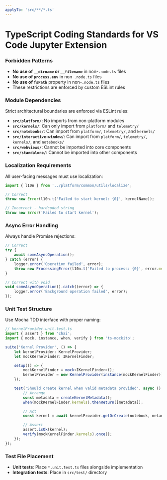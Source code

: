 ```yaml
---
applyTo: 'src/**/*.ts'
---
```


# TypeScript Coding Standards for VS Code Jupyter Extension

### Forbidden Patterns

-   **No use of `__dirname` or `__filename`** in non-`.node.ts` files
-   **No use of `process.env`** in non-`.node.ts` files
-   **No use of `fsPath`** property in non-`.node.ts` files
-   These restrictions are enforced by custom ESLint rules

### Module Dependencies

Strict architectural boundaries are enforced via ESLint rules:

-   **`src/platform/`**: No imports from non-platform modules
-   **`src/kernels/`**: Can only import from `platform/` and `telemetry/`
-   **`src/notebooks/`**: Can import from `platform/`, `telemetry/`, and `kernels/`
-   **`src/interactive-window/`**: Can import from `platform/`, `telemetry/`, `kernels/`, and `notebooks/`
-   **`src/webviews/`**: Cannot be imported into core components
-   **`src/standalone/`**: Cannot be imported into other components

### Localization Requirements

All user-facing messages must use localization:

```typescript
import { l10n } from '../platform/common/utils/localize';

// Correct
throw new Error(l10n.t('Failed to start kernel: {0}', kernelName));

// Incorrect - hardcoded string
throw new Error('Failed to start kernel');
```

### Async Error Handling

Always handle Promise rejections:

```typescript
// Correct
try {
    await someAsyncOperation();
} catch (error) {
    logger.error('Operation failed', error);
    throw new ProcessingError(l10n.t('Failed to process: {0}', error.message));
}

// Correct with void
void someAsyncOperation().catch((error) => {
    logger.error('Background operation failed', error);
});
```

### Unit Test Structure

Use Mocha TDD interface with proper naming:

```typescript
// kernelProvider.unit.test.ts
import { assert } from 'chai';
import { mock, instance, when, verify } from 'ts-mockito';

suite('Kernel Provider', () => {
    let kernelProvider: KernelProvider;
    let mockKernelFinder: IKernelFinder;

    setup(() => {
        mockKernelFinder = mock<IKernelFinder>();
        kernelProvider = new KernelProvider(instance(mockKernelFinder));
    });

    test('Should create kernel when valid metadata provided', async () => {
        // Arrange
        const metadata = createKernelMetadata();
        when(mockKernelFinder.kernels).thenReturn([metadata]);

        // Act
        const kernel = await kernelProvider.getOrCreate(notebook, metadata);

        // Assert
        assert.isOk(kernel);
        verify(mockKernelFinder.kernels).once();
    });
});
```

### Test File Placement

-   **Unit tests**: Place `*.unit.test.ts` files alongside implementation
-   **Integration tests**: Place in `src/test/` directory
